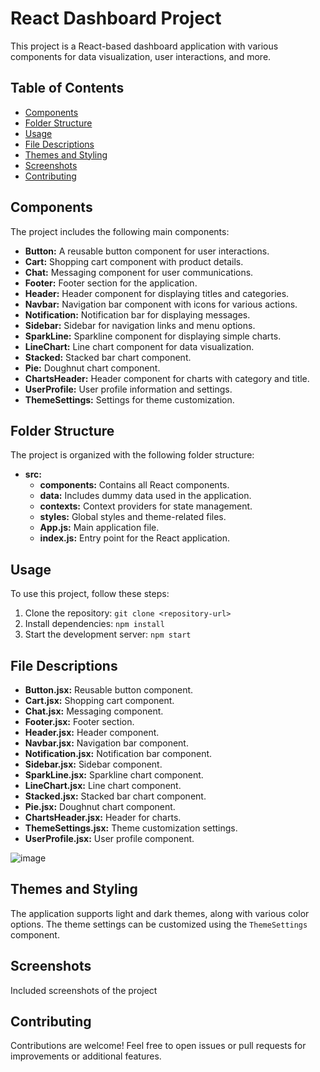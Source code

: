 # React Dashboard Project

This project is a React-based dashboard application with various components for data visualization, user interactions, and more.

## Table of Contents
- [Components](#components)
- [Folder Structure](#folder-structure)
- [Usage](#usage)
- [File Descriptions](#file-descriptions)
- [Themes and Styling](#themes-and-styling)
- [Screenshots](#screenshots)
- [Contributing](#contributing)

## Components

The project includes the following main components:

- **Button:** A reusable button component for user interactions.
- **Cart:** Shopping cart component with product details.
- **Chat:** Messaging component for user communications.
- **Footer:** Footer section for the application.
- **Header:** Header component for displaying titles and categories.
- **Navbar:** Navigation bar component with icons for various actions.
- **Notification:** Notification bar for displaying messages.
- **Sidebar:** Sidebar for navigation links and menu options.
- **SparkLine:** Sparkline component for displaying simple charts.
- **LineChart:** Line chart component for data visualization.
- **Stacked:** Stacked bar chart component.
- **Pie:** Doughnut chart component.
- **ChartsHeader:** Header component for charts with category and title.
- **UserProfile:** User profile information and settings.
- **ThemeSettings:** Settings for theme customization.

## Folder Structure

The project is organized with the following folder structure:

- **src:**
  - **components:** Contains all React components.
  - **data:** Includes dummy data used in the application.
  - **contexts:** Context providers for state management.
  - **styles:** Global styles and theme-related files.
  - **App.js:** Main application file.
  - **index.js:** Entry point for the React application.

## Usage

To use this project, follow these steps:

1. Clone the repository: `git clone <repository-url>`
2. Install dependencies: `npm install`
3. Start the development server: `npm start`

## File Descriptions

- **Button.jsx:** Reusable button component.
- **Cart.jsx:** Shopping cart component.
- **Chat.jsx:** Messaging component.
- **Footer.jsx:** Footer section.
- **Header.jsx:** Header component.
- **Navbar.jsx:** Navigation bar component.
- **Notification.jsx:** Notification bar component.
- **Sidebar.jsx:** Sidebar component.
- **SparkLine.jsx:** Sparkline chart component.
- **LineChart.jsx:** Line chart component.
- **Stacked.jsx:** Stacked bar chart component.
- **Pie.jsx:** Doughnut chart component.
- **ChartsHeader.jsx:** Header for charts.
- **ThemeSettings.jsx:** Theme customization settings.
- **UserProfile.jsx:** User profile component.

![image](https://github.com/rajanarahul93/AdminFlow/assets/123227543/3d445c84-6f9f-4c06-8c84-dc5eed77ca0f)

## Themes and Styling

The application supports light and dark themes, along with various color options. The theme settings can be customized using the `ThemeSettings` component.

## Screenshots

Included screenshots of the project

## Contributing

Contributions are welcome! Feel free to open issues or pull requests for improvements or additional features.

